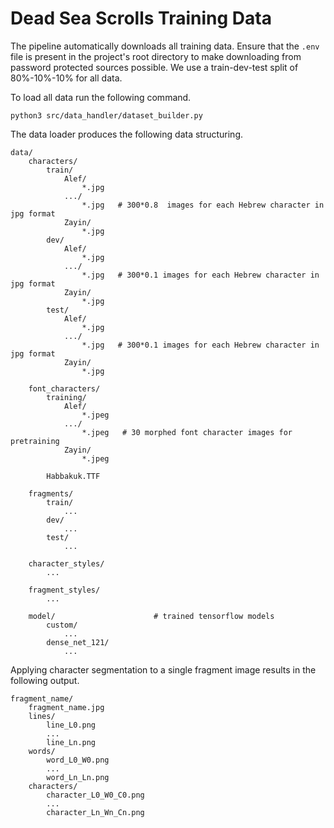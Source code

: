 # Dead Sea Scrolls Training Data

The pipeline automatically downloads all training data.
Ensure that the `.env` file is present in the project's root directory to make downloading from password protected sources possible.
We use a train-dev-test split of 80%-10%-10% for all data.

To load all data run the following command.

    python3 src/data_handler/dataset_builder.py

The data loader produces the following data structuring.

    data/
        characters/
            train/
                Alef/
                    *.jpg
                .../
                    *.jpg   # 300*0.8  images for each Hebrew character in jpg format
                Zayin/
                    *.jpg
            dev/
                Alef/
                    *.jpg 
                .../
                    *.jpg   # 300*0.1 images for each Hebrew character in jpg format
                Zayin/
                    *.jpg
            test/
                Alef/
                    *.jpg 
                .../
                    *.jpg   # 300*0.1 images for each Hebrew character in jpg format
                Zayin/
                    *.jpg
                
        font_characters/
            training/
                Alef/
                    *.jpeg 
                .../
                    *.jpeg   # 30 morphed font character images for pretraining
                Zayin/
                    *.jpeg

            Habbakuk.TTF

        fragments/
            train/
                ...
            dev/
                ...
            test/
                ...
        
        character_styles/
            ...

        fragment_styles/
            ...

        model/                      # trained tensorflow models
            custom/
                ...
            dense_net_121/
                ...

Applying character segmentation to a single fragment image results in the following output.

    fragment_name/
        fragment_name.jpg
        lines/
            line_L0.png
            ...
            line_Ln.png
        words/
            word_L0_W0.png
            ...
            word_Ln_Ln.png
        characters/
            character_L0_W0_C0.png
            ...
            character_Ln_Wn_Cn.png
